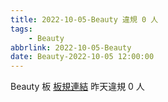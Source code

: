 ```yaml
---
title: 2022-10-05-Beauty 違規 0 人
tags:
    - Beauty
abbrlink: 2022-10-05-Beauty
date: Beauty-2022-10-05 12:00:00
---
```

Beauty 板 [板規連結](https://www.ptt.cc/bbs/Beauty/M.1630069980.A.84B.html)
昨天違規 0 人
